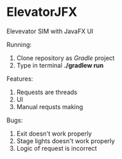 # ElevatorJFX
Elevevator SIM with JavaFX UI

Running:

1) Clone repository as *Gradle* project
2) Type in terminal **./gradlew run**

Features:

1) Requests are threads
2) UI
3) Manual requsts making

Bugs:

1) Exit doesn't work properly
2) Stage lights doesn't work properly
3) Logic of request is incorrect
